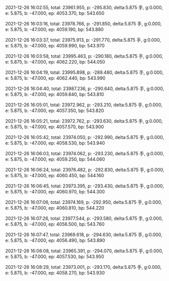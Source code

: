 2021-12-26 16:02:55, total: 23961.955, p: -295.830, delta:5.875 手, g:0.000, e: 5.875, b: -47.000, ep: 4053.370, bp: 543.650

2021-12-26 16:03:16, total: 23978.766, p: -291.850, delta:5.875 手, g:0.000, e: 5.875, b: -47.000, ep: 4059.190, bp: 543.880

2021-12-26 16:03:37, total: 23975.913, p: -291.770, delta:5.875 手, g:0.000, e: 5.875, b: -47.000, ep: 4059.990, bp: 543.970

2021-12-26 16:03:58, total: 23995.463, p: -290.180, delta:5.875 手, g:0.000, e: 5.875, b: -47.000, ep: 4062.220, bp: 544.050

2021-12-26 16:04:19, total: 23995.898, p: -289.480, delta:5.875 手, g:0.000, e: 5.875, b: -47.000, ep: 4062.440, bp: 543.990

2021-12-26 16:04:40, total: 23987.236, p: -290.640, delta:5.875 手, g:0.000, e: 5.875, b: -47.000, ep: 4059.840, bp: 543.810

2021-12-26 16:05:01, total: 23972.962, p: -293.210, delta:5.875 手, g:0.000, e: 5.875, b: -47.000, ep: 4057.350, bp: 543.820

2021-12-26 16:05:21, total: 23972.762, p: -293.630, delta:5.875 手, g:0.000, e: 5.875, b: -47.000, ep: 4057.570, bp: 543.900

2021-12-26 16:05:42, total: 23974.050, p: -292.990, delta:5.875 手, g:0.000, e: 5.875, b: -47.000, ep: 4058.530, bp: 543.940

2021-12-26 16:06:03, total: 23974.062, p: -293.230, delta:5.875 手, g:0.000, e: 5.875, b: -47.000, ep: 4059.250, bp: 544.060

2021-12-26 16:06:24, total: 23976.482, p: -292.830, delta:5.875 手, g:0.000, e: 5.875, b: -47.000, ep: 4060.450, bp: 544.160

2021-12-26 16:06:45, total: 23973.395, p: -293.430, delta:5.875 手, g:0.000, e: 5.875, b: -47.000, ep: 4060.970, bp: 544.300

2021-12-26 16:07:06, total: 23974.169, p: -292.950, delta:5.875 手, g:0.000, e: 5.875, b: -47.000, ep: 4060.810, bp: 544.220

2021-12-26 16:07:26, total: 23977.544, p: -293.580, delta:5.875 手, g:0.000, e: 5.875, b: -47.000, ep: 4056.500, bp: 543.760

2021-12-26 16:07:47, total: 23969.618, p: -294.630, delta:5.875 手, g:0.000, e: 5.875, b: -47.000, ep: 4056.490, bp: 543.890

2021-12-26 16:08:08, total: 23965.391, p: -294.070, delta:5.875 手, g:0.000, e: 5.875, b: -47.000, ep: 4057.530, bp: 543.950

2021-12-26 16:08:29, total: 23973.001, p: -293.170, delta:5.875 手, g:0.000, e: 5.875, b: -47.000, ep: 4058.270, bp: 543.930
